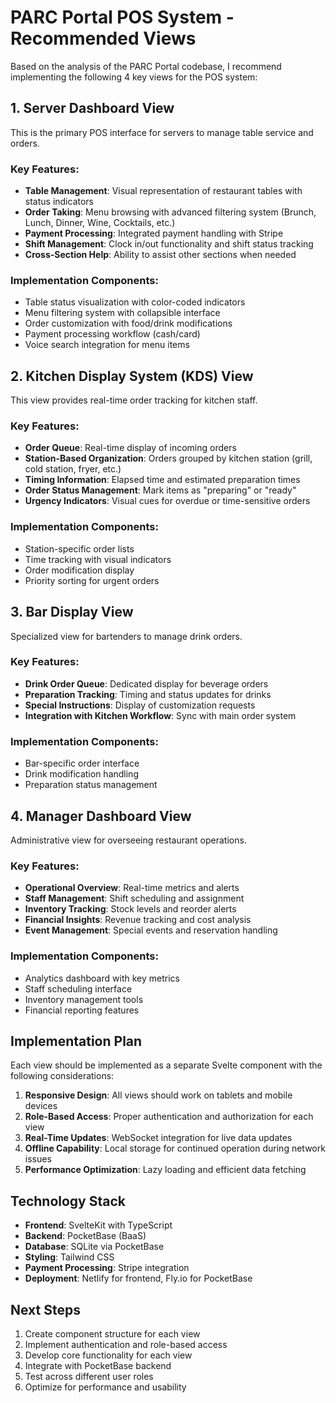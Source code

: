 # PARC Portal POS System - Recommended Views

Based on the analysis of the PARC Portal codebase, I recommend implementing the following 4 key views for the POS system:

## 1. Server Dashboard View

This is the primary POS interface for servers to manage table service and orders.

### Key Features:
- **Table Management**: Visual representation of restaurant tables with status indicators
- **Order Taking**: Menu browsing with advanced filtering system (Brunch, Lunch, Dinner, Wine, Cocktails, etc.)
- **Payment Processing**: Integrated payment handling with Stripe
- **Shift Management**: Clock in/out functionality and shift status tracking
- **Cross-Section Help**: Ability to assist other sections when needed

### Implementation Components:
- Table status visualization with color-coded indicators
- Menu filtering system with collapsible interface
- Order customization with food/drink modifications
- Payment processing workflow (cash/card)
- Voice search integration for menu items

## 2. Kitchen Display System (KDS) View

This view provides real-time order tracking for kitchen staff.

### Key Features:
- **Order Queue**: Real-time display of incoming orders
- **Station-Based Organization**: Orders grouped by kitchen station (grill, cold station, fryer, etc.)
- **Timing Information**: Elapsed time and estimated preparation times
- **Order Status Management**: Mark items as "preparing" or "ready"
- **Urgency Indicators**: Visual cues for overdue or time-sensitive orders

### Implementation Components:
- Station-specific order lists
- Time tracking with visual indicators
- Order modification display
- Priority sorting for urgent orders

## 3. Bar Display View

Specialized view for bartenders to manage drink orders.

### Key Features:
- **Drink Order Queue**: Dedicated display for beverage orders
- **Preparation Tracking**: Timing and status updates for drinks
- **Special Instructions**: Display of customization requests
- **Integration with Kitchen Workflow**: Sync with main order system

### Implementation Components:
- Bar-specific order interface
- Drink modification handling
- Preparation status management

## 4. Manager Dashboard View

Administrative view for overseeing restaurant operations.

### Key Features:
- **Operational Overview**: Real-time metrics and alerts
- **Staff Management**: Shift scheduling and assignment
- **Inventory Tracking**: Stock levels and reorder alerts
- **Financial Insights**: Revenue tracking and cost analysis
- **Event Management**: Special events and reservation handling

### Implementation Components:
- Analytics dashboard with key metrics
- Staff scheduling interface
- Inventory management tools
- Financial reporting features

## Implementation Plan

Each view should be implemented as a separate Svelte component with the following considerations:

1. **Responsive Design**: All views should work on tablets and mobile devices
2. **Role-Based Access**: Proper authentication and authorization for each view
3. **Real-Time Updates**: WebSocket integration for live data updates
4. **Offline Capability**: Local storage for continued operation during network issues
5. **Performance Optimization**: Lazy loading and efficient data fetching

## Technology Stack

- **Frontend**: SvelteKit with TypeScript
- **Backend**: PocketBase (BaaS)
- **Database**: SQLite via PocketBase
- **Styling**: Tailwind CSS
- **Payment Processing**: Stripe integration
- **Deployment**: Netlify for frontend, Fly.io for PocketBase

## Next Steps

1. Create component structure for each view
2. Implement authentication and role-based access
3. Develop core functionality for each view
4. Integrate with PocketBase backend
5. Test across different user roles
6. Optimize for performance and usability
